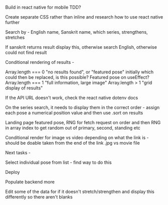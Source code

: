 Build in react native for mobile
TDD?

Create separate CSS rather than inline and research how to use react native further

Search by - English name, Sanskrit name, which series, strengthens, stretches

If sanskrit returns result display this, otherwise search English, otherwise could not find result

Conditional rendering of results -

Array.length === 0 "no results found", or "featured pose" initially which could then be replaced, is this possible? Featured pose on useEffect?
Array.length === 1 "full information, large image"
Array.length > 1 "grid display of results"

If the API URL doesn't work, check the react native dotenv docs

On the series search, it needs to display them in the correct order - assign each pose a numerical position value and then use .sort on results

Landing page featured pose, RNG for fetch request on order and then RNG in array index to get random out of primary, second, standing etc

Conditional render for image vs video depending on what the link is - should be doable taken from the end of the link .jpg vs movie file

Next tasks -

Select individual pose from list - find way to do this

Deploy

Populate backend more

Edit some of the data for if it doesn't stretch/strengthen and display this differently so there aren't blanks
